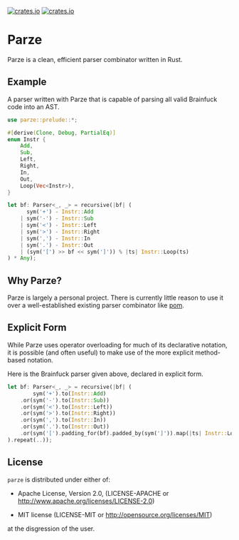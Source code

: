 [![crates.io](https://img.shields.io/crates/v/parze.svg)](https://crates.io/crates/parze)
[![crates.io](https://docs.rs/parze/badge.svg)](https://docs.rs/parze)

# Parze

Parze is a clean, efficient parser combinator written in Rust.

## Example

A parser written with Parze that is capable of parsing all valid Brainfuck code into an AST.

```rust
use parze::prelude::*;

#[derive(Clone, Debug, PartialEq)]
enum Instr {
    Add,
    Sub,
    Left,
    Right,
    In,
    Out,
    Loop(Vec<Instr>),
}

let bf: Parser<_, _> = recursive(|bf| (
      sym('+') - Instr::Add
    | sym('-') - Instr::Sub
    | sym('<') - Instr::Left
    | sym('>') - Instr::Right
    | sym(',') - Instr::In
    | sym('.') - Instr::Out
    | (sym('[') >> bf << sym(']')) % |ts| Instr::Loop(ts)
) * Any);
```

## Why Parze?

Parze is largely a personal project. There is currently little reason to use it over a well-established existing parser combinator like [pom](https://github.com/J-F-Liu/pom).

## Explicit Form

While Parze uses operator overloading for much of its declarative notation, it is possible (and often useful) to make use of the more explicit method-based notation.

Here is the Brainfuck parser given above, declared in explicit form.

```rust
let bf: Parser<_, _> = recursive(|bf| (
        sym('+').to(Instr::Add)
    .or(sym('-').to(Instr::Sub))
    .or(sym('<').to(Instr::Left))
    .or(sym('>').to(Instr::Right))
    .or(sym(',').to(Instr::In))
    .or(sym('.').to(Instr::Out))
    .or(sym('[').padding_for(bf).padded_by(sym(']')).map(|ts| Instr::Loop(ts)))
).repeat(..));
```

## License

`parze` is distributed under either of:

- Apache License, Version 2.0, (LICENSE-APACHE or http://www.apache.org/licenses/LICENSE-2.0)

- MIT license (LICENSE-MIT or http://opensource.org/licenses/MIT)

at the disgression of the user.
